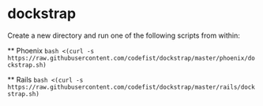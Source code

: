 # dockstrap

Create a new directory and run one of the following scripts from within:

** Phoenix
`bash <(curl -s https://raw.githubusercontent.com/codefist/dockstrap/master/phoenix/dockstrap.sh)`

** Rails
`bash <(curl -s https://raw.githubusercontent.com/codefist/dockstrap/master/rails/dockstrap.sh)`
